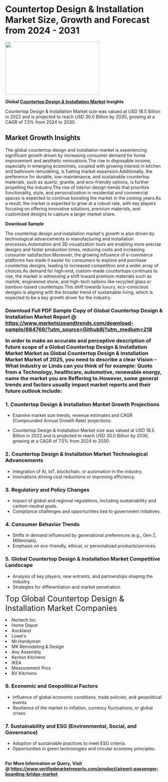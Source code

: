<H1>Countertop Design & Installation Market Size, Growth and Forecast from 2024 - 2031</H1><img class="aligncenter size-medium wp-image-584254" src="https://thirdeyenews.in/wp-content/uploads/2024/09/Global-Market-Research-300x168.jpeg" alt="" width="300" height="168" /><p><strong>Global&nbsp;<a href="https://www.marketsizeandtrends.com/download-sample/684766/?utm_source=Github8j?utm_medium=218">Countertop Design & Installation Market</a> Insights</strong></p><p>Countertop Design & Installation Market size was valued at USD 18.5 Billion in 2022 and is projected to reach USD 30.0 Billion by 2030, growing at a CAGR of 7.5% from 2024 to 2030.</p><p><h2>Market Growth Insights</h2> <p>The global countertop design and installation market is experiencing significant growth driven by increasing consumer demand for home improvement and aesthetic renovations.The rise in disposable income, especially in emerging economies, coupled with growing interest in kitchen and bathroom remodeling, is fueling market expansion.Additionally, the preference for durable, low-maintenance, and sustainable countertop materials, such as quartz, granite, and eco-friendly options, is further propelling the industry.The rise of interior design trends that prioritize functionality, style, and personalization in residential and commercial spaces is expected to continue boosting the market in the coming years.As a result, the market is expected to grow at a robust rate, with key players focusing on offering innovative solutions, premium materials, and customized designs to capture a larger market share.</p> <p><strong>Download Sample</strong></p> <p>The countertop design and installation market's growth is also driven by technological advancements in manufacturing and installation processes.Automation and 3D visualization tools are enabling more precise designs and faster production times, reducing costs and increasing consumer satisfaction.Moreover, the growing influence of e-commerce platforms has made it easier for consumers to explore and purchase countertop designs, leading to increased competition and a wider array of choices.As demand for high-end, custom-made countertops continues to rise, the market is witnessing a shift toward premium materials such as marble, engineered stone, and high-tech options like recycled glass or bamboo-based countertops.This shift towards luxury, eco-conscious designs is aligning with the broader trend of sustainable living, which is expected to be a key growth driver for the industry.<h3></p><p><span class=""><strong>Download Full PDF Sample Copy of Global Countertop Design & Installation Market Report</strong> @ <a href="https://www.marketsizeandtrends.com/download-sample/684766/?utm_source=Github8j?utm_medium=218" target="_blank">https://www.marketsizeandtrends.com/download-sample/684766/?utm_source=Github8j?utm_medium=218</a></span></p><p>In order to make an accurate and perceptive description of future scope of a Global&nbsp;Countertop Design & Installation Market Market as Global&nbsp;Countertop Design & Installation Market Market of 2025, you need to describe a clear Vision &ndash; What Industry or Linda can you think of for example: Quote from a Technology, healthcare, automotive, renewable energy, name the market you are Reffering to.However, some general trends and factors usually impact market reports and their future outlook include:</p><h3>1.&nbsp;<strong>Countertop Design & Installation Market Growth Projections</strong></h3><ul><li>Examine market size trends, revenue estimates and CAGR (Compounded Annual Growth Rate) projections.</li><li><p>Countertop Design & Installation Market size was valued at USD 18.5 Billion in 2022 and is projected to reach USD 30.0 Billion by 2030, growing at a CAGR of 7.5% from 2024 to 2030.</p></li></ul><h3>2.&nbsp;<strong>Countertop Design & Installation Market Technological Advancements</strong></h3><ul><li>Integration of AI, IoT, blockchain, or automation in the industry.</li><li>Innovations driving cost reductions or improving efficiency.</li></ul><h3>3.&nbsp;<strong>Regulatory and Policy Changes</strong></h3><ul><li>Impact of global and regional regulations, including sustainability and carbon-neutral goals.</li><li>Compliance challenges and opportunities tied to government initiatives.</li></ul><h3>4.&nbsp;<strong>Consumer Behavior Trends</strong></h3><ul><li>Shifts in demand influenced by generational preferences (e.g., Gen Z, Millennials).</li><li>Emphasis on eco-friendly, ethical, or personalized products/services.</li></ul><h3>5.&nbsp;<strong>Global Countertop Design & Installation Market Competitive Landscape</strong></h3><ul><li>Analysis of key players, new entrants, and partnerships shaping the industry.</li><li>Strategies for differentiation and market penetration.</li></ul><p data-pm-slice="1 1 []"><span style="color: inherit; font-family: inherit; font-size: 25px;">Top Global Countertop Design & Installation Market Companies</span></p><div class="" data-test-id=""><p><li>Nortech Inc.</li><li> Home Depot</li><li> Auckland</li><li> Lowe's</li><li> Mr.Handyman</li><li> MK Remodeling & Design</li><li> Any Assembly</li><li> Kenton Kitchens</li><li> IKEA</li><li> Measurement Pros</li><li> BV Kitchens</li></p></div><h3>6.&nbsp;<strong>Economic and Geopolitical Factors</strong></h3><ul><li>Influence of global economic conditions, trade policies, and geopolitical events.</li><li>Resilience of the market to inflation, currency fluctuations, or global crises.</li></ul><h3>7.&nbsp;<strong>Sustainability and ESG (Environmental, Social, and Governance)</strong></h3><ul><li>Adoption of sustainable practices to meet ESG criteria.</li><li>Opportunities in green technologies and circular economy principles.</li></ul><h2><strong style="font-size: 14px;">For More Information or Query, Visit @&nbsp;</strong><a style="background-color: #ffffff; font-size: 14px;" href="https://www.marketsizeandtrends.com/report/countertop-design-installation-market/" target="_blank">https://www.verifiedmarketreports.com/product/airport-passenger-boarding-bridge-market</a></h2>